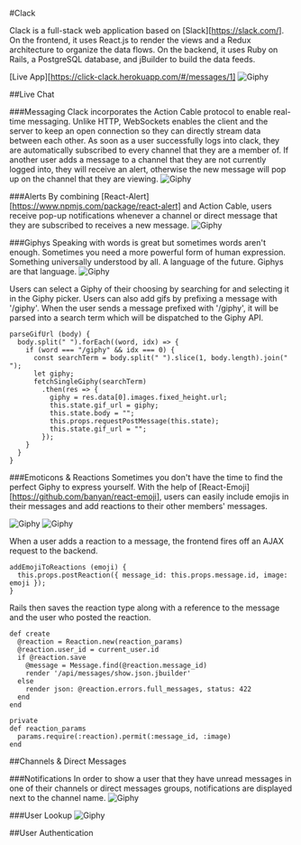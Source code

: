 #Clack

Clack is a full-stack web application based on [Slack][https://slack.com/]. On the frontend, it uses React.js to render the views and a Redux architecture to organize the data flows. On the backend, it uses Ruby on Rails, a PostgreSQL database, and jBuilder to build the data feeds.

[Live App][https://click-clack.herokuapp.com/#/messages/1]
![Giphy](/docs/README-gifs/login.gif)

##Live Chat

###Messaging
Clack incorporates the Action Cable protocol to enable real-time messaging.
Unlike HTTP, WebSockets enables the client and the server to keep an open
connection so they can directly stream data between each other. As soon as
a user successfully logs into clack, they are automatically subscribed to
every channel that they are a member of. If another user adds a message to
a channel that they are not currently logged into, they will receive an alert,
otherwise the new message will pop up on the channel that they are viewing.
![Giphy](/docs/README-gifs/messaging.gif)

###Alerts
By combining [React-Alert][https://www.npmjs.com/package/react-alert] and
Action Cable, users receive pop-up notifications whenever a channel or
direct message that they are subscribed to receives a new message.
![Giphy](/docs/README-gifs/alert.gif)

###Giphys
Speaking with words is great but sometimes words aren't enough. Sometimes
you need a more powerful form of human expression. Something universally
understood by all. A language of the future. Giphys are that language.
![Giphy](/docs/README-gifs/giphy.gif)

Users can select a Giphy of their choosing by searching for and selecting
it in the Giphy picker. Users can also add gifs by prefixing a message with
'/giphy'. When the user sends a message prefixed with '/giphy', it will be
parsed into a search term which will be dispatched to the Giphy API.

```
parseGifUrl (body) {
  body.split(" ").forEach((word, idx) => {
    if (word === "/giphy" && idx === 0) {
      const searchTerm = body.split(" ").slice(1, body.length).join(" ");
      let giphy;
      fetchSingleGiphy(searchTerm)
        .then(res => {
          giphy = res.data[0].images.fixed_height.url;
          this.state.gif_url = giphy;
          this.state.body = "";
          this.props.requestPostMessage(this.state);
          this.state.gif_url = "";
        });
    }
  }
}
```

###Emoticons & Reactions
Sometimes you don't have the time to find the perfect Giphy to express yourself.
With the help of [React-Emoji][https://github.com/banyan/react-emoji],
users can easily include emojis in their messages and add reactions to their
other members' messages.

![Giphy](/docs/README-gifs/emoticon.gif)
![Giphy](/docs/README-gifs/reaction.gif)

When a user adds a reaction to a message, the frontend fires off an AJAX request to the backend.

```
addEmojiToReactions (emoji) {
  this.props.postReaction({ message_id: this.props.message.id, image: emoji });
}
```

Rails then saves the reaction type along with a reference to the message and the user who posted the reaction.

```
def create
  @reaction = Reaction.new(reaction_params)
  @reaction.user_id = current_user.id
  if @reaction.save
    @message = Message.find(@reaction.message_id)
    render '/api/messages/show.json.jbuilder'
  else
    render json: @reaction.errors.full_messages, status: 422
  end
end

private
def reaction_params
  params.require(:reaction).permit(:message_id, :image)
end
```

##Channels & Direct Messages

###Notifications
In order to show a user that they have unread messages in one of their channels or direct messages groups, notifications are displayed next to the channel name.
![Giphy](/docs/README-gifs/notification.gif)

###User Lookup
![Giphy](/docs/README-gifs/directmessage.gif)

##User Authentication
